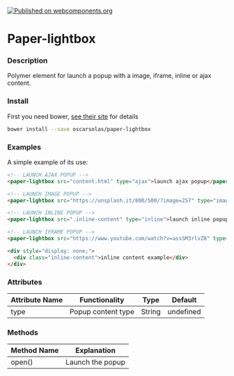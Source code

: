 [![Published on webcomponents.org](https://img.shields.io/badge/webcomponents.org-published-blue.svg?style=flat-square)](https://beta.webcomponents.org/element/oscarsolas/paper-lightbox)

# Paper-lightbox

### Description

Polymer element for launch a popup with a image, iframe, inline or ajax content.

### Install

First you need bower, [see their site](http://bower.io/) for details

```sh
bower install --save oscarsolas/paper-lightbox
```

### Examples

A simple example of its use:
<!---
```
<custom-element-demo>
  <template>
    <script src="../webcomponentsjs/webcomponents-lite.js"></script>
    <link rel="import" href="paper-lightbox.html">
	 <next-code-block></next-code-block>
  </template>
</custom-element-demo>
```
-->
```html
<!-- LAUNCH AJAX POPUP -->
<paper-lightbox src="content.html" type="ajax">launch ajax popup</paper-lightbox>

<!-- LAUNCH IMAGE POPUP -->
<paper-lightbox src="https://unsplash.it/800/500/?image=257" type="image">launch image popup</paper-lightbox>

<!-- LAUNCH INLINE POPUP -->
<paper-lightbox src=".inline-content" type="inline">launch inline popup</paper-lightbox>

<!-- LAUNCH IFRAME POPUP -->
<paper-lightbox src="https://www.youtube.com/watch?v=assSM3rlvZ8" type="iframe">launch iframe popup</paper-lightbox>

<div style="display: none;">
  <div class="inline-content">inline content example</div>
</div>
```

### Attributes

| Attribute Name | Functionality | Type | Default |
|----------------|-------------|-------------|-------------|
| type | Popup content type | String | undefined |

### Methods

| Method Name | Explanation |
|-------------|-------------|
| open() | Launch the popup |
